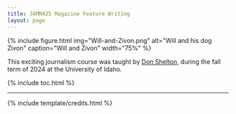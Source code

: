 ```yaml
---
title: JAMM425 Magazine Feature Writing 
layout: page
---
```


{% include figure.html img="Will-and-Zivon.png" alt="Will and his dog Zivon" caption="Will and Zivon" width="75%" %}

This exciting journalism course was taught by [Don Shelton](https://www.uidaho.edu/-/media/UIdaho-Responsive/Files/Alumni/awards-and-recognition/silver-gold-awards/2017/Don-Shelton_SilverandGold_Final.ashx), during the fall term of 2024 at the University of Idaho.



{% include toc.html %}

------

{% include template/credits.html %}
